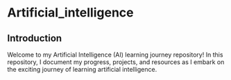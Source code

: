 # Artificial_intelligence

## Introduction

Welcome to my Artificial Intelligence (AI) learning journey repository! In this repository, I document my progress, projects, and resources as I embark on the exciting journey of learning artificial intelligence.
